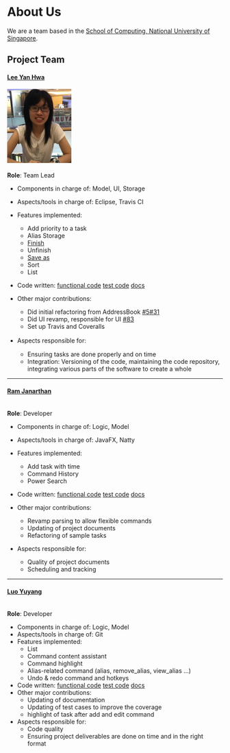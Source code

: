 ﻿# About Us

We are a team based in the [School of Computing, National University of Singapore](http://www.comp.nus.edu.sg).

## Project Team

#### [Lee Yan Hwa](https://github.com/leeyh20)
<img src="images/leeyh20.jpg" width="150"><br><br>
**Role**: Team Lead <br>

* Components in charge of: Model, UI, Storage
* Aspects/tools in charge of: Eclipse, Travis CI
* Features implemented:
    * Add priority to a task
    * Alias Storage
    * [Finish](https://github.com/CS2103JAN2017-W13-B4/main/blob/master/docs/UserGuide.md#36-marking-tasks-as-finished--finish)
    * Unfinish
    * [Save as](https://github.com/CS2103JAN2017-W13-B4/main/blob/master/docs/UserGuide.md#312-changing-the-storage-location--save_at)
    * Sort
    * List

* Code written: [functional code]() [test code]() [docs]()
* Other major contributions:
    * Did initial refactoring from AddressBook [#5](https://github.com/CS2103JAN2017-W13-B4/main/pull/5)[#31](https://github.com/CS2103JAN2017-W13-B4/main/pull/31)
    * Did UI revamp, responsible for UI [#83](https://github.com/CS2103JAN2017-W13-B4/main/pull/83)
    * Set up Travis and Coveralls
* Aspects responsible for:　     　　　　　
    * Ensuring tasks are done properly and on time
    * Integration: Versioning of the code, maintaining the code repository, integrating various parts of the software to create a whole

-----

#### [Ram Janarthan](https://github.com/ramjanarthan)
<img src="" width="150"><br>
**Role**: Developer <br>

* Components in charge of: Logic, Model
* Aspects/tools in charge of: JavaFX, Natty
* Features implemented:
    * Add task with time
    * Command History
    * Power Search

* Code written: [functional code]() [test code]() [docs]()
* Other major contributions:
    * Revamp parsing to allow flexible commands
    * Updating of project documents
    * Refactoring of sample tasks
* Aspects responsible for:
    * Quality of project documents
    * Scheduling and tracking

-----

#### [Luo Yuyang](https://github.com/R-o-y)
<img src="" width="150"><br>
**Role**: Developer <br>

* Components in charge of: Logic, Model
* Aspects/tools in charge of: Git
* Features implemented:
    * List
    * Command content assistant
    * Command highlight
    * Alias-related command (alias, remove_alias, view_alias ...)
    * Undo & redo command and hotkeys
* Code written: [functional code]() [test code]() [docs]()
* Other major contributions:
    * Updating of documentation
    * Updating of test cases to improve the coverage
    * highlight of task after add and edit command
* Aspects responsible for:
    * Code quality
    * Ensuring project deliverables are done on time and in the right format
